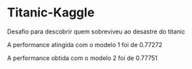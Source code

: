 # Titanic-Kaggle
Desafio para descobrir quem sobreviveu ao desastre do titanic

A performance atingida com o modelo 1 foi de 0.77272

A performance obtida com o modelo 2 foi de 0.77751

